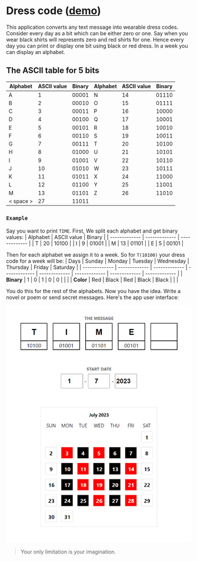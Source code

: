 # Dress code ([demo](https://tito433.github.io/dress-code/))

This application converts any text message into wearable dress codes. Consider every day as a bit which can be either zero or one. Say when you wear black shirts will represents zero and red shirts for one. Hence every day you can print or display one bit using black or red dress. In a week you can display an alphabet.

## The ASCII table for 5 bits

| Alphabet  | ASCII value | Binary | Alphabet  | ASCII value | Binary |
| ------------- | ------------- | ------------- |------------- | ------------- | ------------- |
| A  | 1  | 00001 | N  | 14  | 01110 |
| B  | 2  | 00010 | O  | 15  | 01111 |
| C  | 3  | 00011 | P  | 16  | 10000 |
| D  | 4  | 00100 | Q  | 17  | 10001 |
| E  | 5  | 00101 | R  | 18  | 10010 |
| F  | 6  | 00110 | S  | 19  | 10011 |
| G  | 7  | 00111 | T  | 20  | 10100 |
| H  | 8  | 01000 | U  | 21  | 10101 |
| I  | 9  | 01001 | V  | 22  | 10110 |
| J  | 10  | 01010 | W  | 23  | 10111 |
| K  | 11  | 01011 | X  | 24  | 11000 |
| L  | 12  | 01100 | Y  | 25  | 11001 |
| M  | 13  | 01101 | Z  | 26  | 11010 |
|< space >| 27 |11011||||


### `Example`

Say you want to print `TIME`. First, We split each alphabet and get binary values:
| Alphabet  | ASCII value | Binary |
| ------------- | ------------- | ------------- |
| T  | 20  | 10100 |
| I  | 9  | 01001 |
| M  | 13  | 01101 |
| E  | 5  | 00101 |

Then for each alphabet we assign it to a week. So for `T(10100)` your dress code for a week will be:
| Days | Sunday  | Monday | Tuesday | Wednesday | Thursday  | Friday | Saturday |
| ------------- | -------------  | ------------- | ------------- | ------------- | -------------  | ------------- | ------------- |
| <b>Binary</b> | 1  | 0 | 1 | 0 | 0  |  |  |
| <b>Color</b>  | Red  | Black | Red | Black | Black  |  |  |

You do this for the rest of the alphabets. 
Now you have the idea. Write a novel or poem or send secret messages. Here's the app user interface:

![Demo](public/demo.png)

>Your only limitation is your imagination.